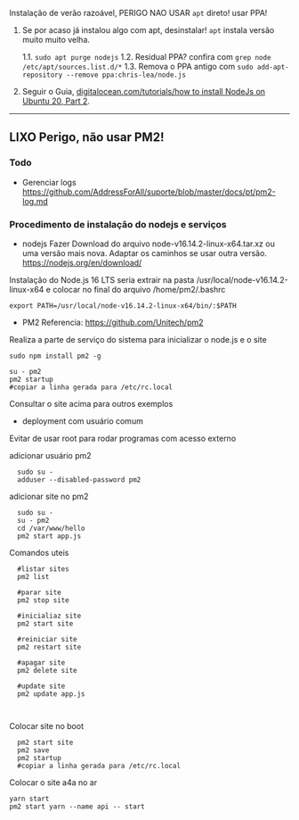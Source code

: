 
Instalação de verão razoável, PERIGO NAO USAR `apt` direto! usar PPA!

1. Se por acaso já instalou algo com apt, desinstalar! `apt` instala versão muito muito velha.

    1.1. `sudo apt purge nodejs`
    1.2. Residual PPA?  confira com `grep node /etc/apt/sources.list.d/*`
    1.3. Remova o PPA antigo com `sudo add-apt-repository --remove ppa:chris-lea/node.js`

2.  Seguir o Guia, [digitalocean.com/tutorials/how to install NodeJs on Ubuntu 20, Part 2](https://www.digitalocean.com/community/tutorials/how-to-install-node-js-on-ubuntu-20-04#option-2-installing-node-js-with-apt-using-a-nodesource-ppa).

-----

## LIXO Perigo, não usar PM2!

### Todo
* Gerenciar logs https://github.com/AddressForAll/suporte/blob/master/docs/pt/pm2-log.md
 
### Procedimento de instalação do nodejs e serviços

* nodejs
Fazer Download do arquivo node-v16.14.2-linux-x64.tar.xz ou uma versão mais nova. Adaptar os caminhos se usar outra versão.
https://nodejs.org/en/download/

Instalação do Node.js 16 LTS seria extrair na pasta /usr/local/node-v16.14.2-linux-x64 e colocar no final do arquivo /home/pm2/.bashrc

```
export PATH=/usr/local/node-v16.14.2-linux-x64/bin/:$PATH
```

* PM2
Referencia: https://github.com/Unitech/pm2

Realiza a parte de serviço do sistema para inicializar o node.js e o site

```
sudo npm install pm2 -g
```

```
su - pm2
pm2 startup
#copiar a linha gerada para /etc/rc.local 
```



Consultar o site acima para outros exemplos

* deployment com usuário comum 

Evitar de usar root para rodar programas com acesso externo

adicionar usuário pm2
```
  sudo su - 
  adduser --disabled-password pm2
```

adicionar site no pm2
```
  sudo su - 
  su - pm2
  cd /var/www/hello
  pm2 start app.js
```

Comandos uteis
```
  #listar sites 
  pm2 list
  
  #parar site 
  pm2 stop site
  
  #inicialiaz site 
  pm2 start site
  
  #reiniciar site 
  pm2 restart site
  
  #apagar site
  pm2 delete site
  
  #update site
  pm2 update app.js
  
  
```

Colocar site no boot
```
  pm2 start site
  pm2 save
  pm2 startup
  #copiar a linha gerada para /etc/rc.local 

```

Colocar o site a4a no ar
```
yarn start
pm2 start yarn --name api -- start
```
